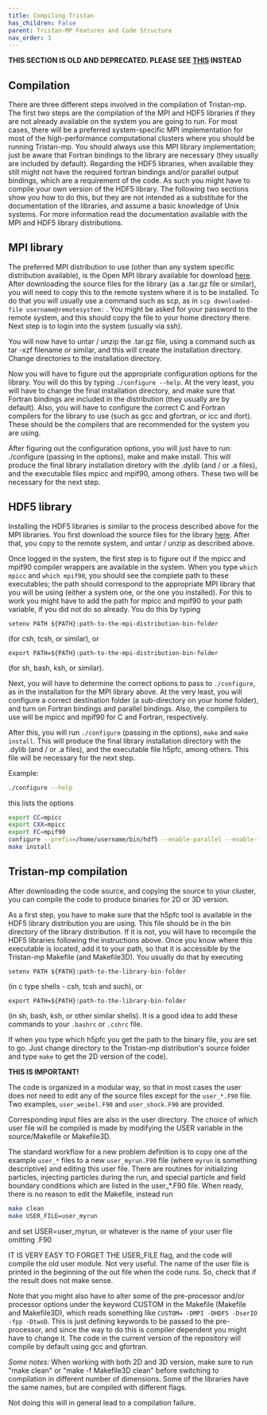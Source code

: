 ```yaml
---
title: Compiling Tristan
has_children: False
parent: Tristan-MP Features and Code Structure
nav_order: 3
---
```

**THIS SECTION IS OLD AND DEPRECATED. PLEASE SEE [THIS](/GettingStarted/Downloading-and-Compiling-Tristan.md) INSTEAD**

## Compilation
There are three different steps involved in the compilation of Tristan-mp. The first two steps are the compilation of the MPI and HDF5 libraries if they are not already available on the system you are going to run. For most cases, there will be a preferred system-specific MPI implementation for most of the high-performance computational clusters where you should be running Tristan-mp. You should always use this MPI library implementation; just be aware that Fortran bindings to the library are necessary (they usually are included by default). Regarding the HDF5 libraries, when available they still might not have the required fortran bindings and/or parallel output bindings, which are a requirement of the code. As such you might have to compile your own version of the HDF5 library. The following two sections show you how to do this, but they are not intended as a substitute for the documentation of the libraries, and assume a basic knowledge of Unix systems. For more information read the documentation available with the MPI and HDF5 library distributions.

## MPI library
The preferred MPI distribution to use (other than any system specific distribution available), is the Open MPI library available for download [here](https://www.open-mpi.org/). After downloading the source files for the library (as a .tar.gz file or similar), you will need to copy this to the remote system where it is to be installed. To do that you will usually use a command such as scp, as in `scp downloaded-file username@remotesystem:` . You might be asked for your password to the remote system, and this should copy the file to your home directory there. Next step is to login into the system (usually via ssh).

You will now have to untar / unzip the .tar.gz file, using a command such as tar -xzf filename or similar, and this will create the installation directory. Change directories to the installation directory.

Now you will have to figure out the appropriate configuration options for the library. You will do this by typing `./configure --help`. At the very least, you will have to change the final installation directory, and make sure that Fortran bindings are included in the distribution (they usually are by default). Also, you will have to configure the correct C and Fortran compilers for the library to use (such as gcc and gfortran, or icc and ifort). These should be the compilers that are recommended for the system you are using.

After figuring out the configuration options, you will just have to run: ./configure (passing in the options), make and make install. This will produce the final library installation diretory with the .dylib (and / or .a files), and the executable files mpicc and mpif90, among others. These two will be necessary for the next step.

## HDF5 library
Installing the HDF5 libraries is similar to the process described above for the MPI libraries. You first download the source files for the library [here](https://portal.hdfgroup.org/display/support). After that, you copy to the remote system, and untar / unzip as described above.

Once logged in the system, the first step is to figure out if the mpicc and mpif90 compiler wrappers are available in the system. When you type `which mpicc` and `which mpif90`, you should see the complete path to these executables; the path should correspond to the appropriate MPI library that you will be using (either a system one, or the one you installed). For this to work you might have to add the path for mpicc and mpif90 to your path variable, if you did not do so already. You do this by typing
```
setenv PATH ${PATH}:path-to-the-mpi-distribution-bin-folder
```
(for csh, tcsh, or similar), or
```
export PATH=${PATH}:path-to-the-mpi-distribution-bin-folder
```
(for sh, bash, ksh, or similar).

Next, you will have to determine the correct options to pass to `./configure`, as in the installation for the MPI library above. At the very least, you will configure a correct destination folder (a sub-directory on your home folder), and turn on Fortran bindings and parallel bindings. Also, the compilers to use will be mpicc and mpif90 for C and Fortran, respectively.

After this, you will run `./configure` (passing in the options), `make` and `make install`. This will produce the final library installation directory with the .dylib (and / or .a files), and the executable file h5pfc, among others. This file will be necessary for the next step.

Example:
```bash
./configure --help
```
this lists the options
```bash
export CC=mpicc
export CXX=mpicc
export FC=mpif90
configure --prefix=/home/username/bin/hdf5 --enable-parallel --enable-fortran
make install
```

## Tristan-mp compilation
After downloading the code source, and copying the source to your cluster, you can compile the code to produce binaries for 2D or 3D version.

As a first step, you have to make sure that the h5pfc tool is available in the HDF5 library distribution you are using. This file should be in the bin directory of the library distribution. If it is not, you will have to recompile the HDF5 libraries following the instructions above. Once you know where this executable is located, add it to your path, so that it is accessible by the Tristan-mp Makefile (and Makefile3D). You usually do that by executing
```
setenv PATH ${PATH}:path-to-the-library-bin-folder
```
(in c type shells - csh, tcsh and such), or
```
export PATH=${PATH}:path-to-the-library-bin-folder
```
(in sh, bash, ksh, or other similar shells). It is a good idea to add these commands to your `.bashrc` or `.cshrc` file.

If when you type which h5pfc you get the path to the binary file, you are set to go. Just change directory to the Tristan-mp distribution's source folder and type `make` to get the 2D version of the code).

**THIS IS IMPORTANT!**

The code is organized in a modular way, so that in most cases the user does not need to edit any of the source files except for the `user_*.F90` file. Two examples, `user_weibel.F90` and `user_shock.F90` are provided.

Corresponding input files are also in the user directory.
The choice of which user file will be compiled is made by modifying the USER variable in the source/Makefile or Makefile3D.

The standard workflow for a new problem definition is to copy one of the example `user_*` files to a new `user_myrun.F90` file (where `myrun` is something descriptive) and editing this user file. There are routines for initializing particles, injecting particles during the run, and special particle and field boundary conditions which are listed in the user_*.F90 file. When ready, there is no reason to edit the Makefile, instead run
```bash
make clean
make USER_FILE=user_myrun
```
and set USER=user_myrun, or whatever is the name of your user file omitting .F90

IT IS VERY EASY TO FORGET THE USER_FILE flag, and the code will compile the old user module. Not very useful.
The name of the user file is printed in the beginning of the out file when the code runs. So, check that if the result does not make sense.

Note that you might also have to alter some of the pre-processor and/or processor options under the keyword CUSTOM in the Makefile (Makefile and Makefile3D), which reads something like `CUSTOM= -DMPI -DHDF5 -DserIO -fpp -DtwoD`. This is just defining keywords to be passed to the pre-processor, and since the way to do this is compiler dependent you might have to change it. The code in the current version of the repository will compile by default using gcc and gfortran.

*Some notes:*
When working with both 2D and 3D version, make sure to run "make clean" or "make -f Makefile3D clean" before switching to compilation in different number of dimensions. Some of the libraries have the same names, but are compiled with different flags.

Not doing this will in general lead to a compilation failure.

